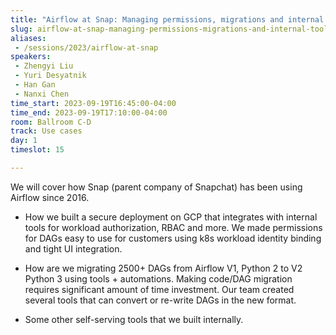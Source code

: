 ```yaml
---
title: "Airflow at Snap: Managing permissions, migrations and internal tools"
slug: airflow-at-snap-managing-permissions-migrations-and-internal-tools
aliases:
 - /sessions/2023/airflow-at-snap
speakers:
 - Zhengyi Liu
 - Yuri Desyatnik
 - Han Gan
 - Nanxi Chen
time_start: 2023-09-19T16:45:00-04:00
time_end: 2023-09-19T17:10:00-04:00
room: Ballroom C-D
track: Use cases
day: 1
timeslot: 15

---
```


We will cover how Snap (parent company of Snapchat) has been using Airflow since 2016. 
 
 - How we built a secure deployment on GCP that integrates with internal tools for workload authorization, RBAC and more. We made permissions for DAGs easy to use for customers using k8s workload identity binding and tight UI integration. 
 
 - How are we migrating 2500+ DAGs from Airflow V1, Python 2 to V2 Python 3 using tools + automations. Making code/DAG migration requires significant amount of time investment. Our team created several tools that can convert or re-write DAGs in the new format.
 
 - Some other self-serving tools that we built internally.